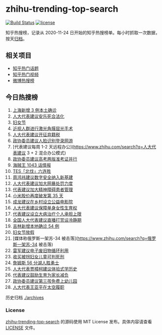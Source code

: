 # zhihu-trending-top-search

[![Build Status](https://github.com/justjavac/zhihu-trending-top-search/workflows/ci/badge.svg?branch=main)](https://github.com/justjavac/zhihu-trending-top-search/actions)
[![license](https://img.shields.io/github/license/justjavac/zhihu-trending-top-search)](https://github.com/justjavac/zhihu-trending-top-search/blob/main/LICENSE)

知乎热搜榜，记录从 2020-11-24 日开始的知乎热搜榜单。每小时抓取一次数据，按天[归档](./archives)。

## 相关项目

- [知乎热门话题](https://github.com/justjavac/zhihu-trending-hot-questions)
- [知乎热门视频](https://github.com/justjavac/zhihu-trending-hot-video)
- [微博热搜榜](https://github.com/justjavac/weibo-trending-hot-search)

## 今日热搜榜

<!-- BEGIN -->
<!-- 最后更新时间 Tue Mar 08 2022 18:08:05 GMT+0800 (China Standard Time) -->

1. [上海新增 3 例本土确诊](https://www.zhihu.com/search?q=上海疫情)
1. [人大代表建议安乐死合法化](https://www.zhihu.com/search?q=安乐死合法化)
1. [妇女节](https://www.zhihu.com/search?q=妇女节)
1. [近视人群进行激光角膜屈光手术](https://www.zhihu.com/search?q=18~45岁近视人群)
1. [人大代表建议开征弃籍税](https://www.zhihu.com/search?q=移民弃籍税)
1. [政协委员建议人脸识别登录网游](https://www.zhihu.com/search?q=强制人脸识别登录网游)
1. [代表建议每周 1-2 天远程办公](https://www.zhihu.com/search?q=人大代表建议 3 + 2 混合办公模式)
1. [政协委员建议高考两版准考证并行](https://www.zhihu.com/search?q=高考纸版电子版准考证并行)
1. [海贼王 1043 话情报](https://www.zhihu.com/search?q=海贼王)
1. [TES「北伐」六连胜](https://www.zhihu.com/search?q=tes)
1. [周鸿祎建议数字安全纳入新基建](https://www.zhihu.com/search?q=周鸿祎建议数字安全纳入新基建)
1. [人大代表建议加大网暴处罚力度](https://www.zhihu.com/search?q=人大代表建议加大网暴处罚力度)
1. [代表建议加大精神障碍患者管理](https://www.zhihu.com/search?q=人大代表建议加大精神障碍患者管理)
1. [小米股价再度破发第 35 天](https://www.zhihu.com/search?q=小米股价)
1. [成龙建议在乡村设立公益电影院](https://www.zhihu.com/search?q=成龙)
1. [人大代表建议保障单身女性生育权](https://www.zhihu.com/search?q=保障单身女性生育权)
1. [代表建议设立大病治疗个人承担上限](https://www.zhihu.com/search?q=大病治疗个人承担上限)
1. [全国人大代表建议直播打赏设冷静期](https://www.zhihu.com/search?q=直播打赏设冷静期)
1. [吉林新增本地确诊 54 例](https://www.zhihu.com/search?q=吉林疫情)
1. [妇女节放假](https://www.zhihu.com/search?q=妇女节)
1. [媒体称俄罗斯一架苏-34 被击落](https://www.zhihu.com/search?q=俄罗斯一架苏-34 被击落)
1. [雷军建议电子废旧物循环利用](https://www.zhihu.com/search?q=雷军)
1. [收买被拐妇女儿童可判死刑](https://www.zhihu.com/search?q=收买妇女最高死刑)
1. [詹姆斯 56 分湖人胜勇士](https://www.zhihu.com/search?q=湖人)
1. [人大代表贾樟柯建议体验式学历史](https://www.zhihu.com/search?q=人大代表贾樟柯)
1. [代表建议鼓励生育为家长减负](https://www.zhihu.com/search?q=为家长减负)
1. [政协委员建议第三孩免费上幼儿园](https://www.zhihu.com/search?q=第三孩免费上幼儿园)
1. [人大代表王亚平在太空履职](https://www.zhihu.com/search?q=王亚平在太空出差)

<!-- END -->

历史归档 [./archives](./archives)

### License

[zhihu-trending-top-search](https://github.com/justjavac/zhihu-trending-top-search)
的源码使用 MIT License 发布。具体内容请查看 [LICENSE](./LICENSE) 文件。
